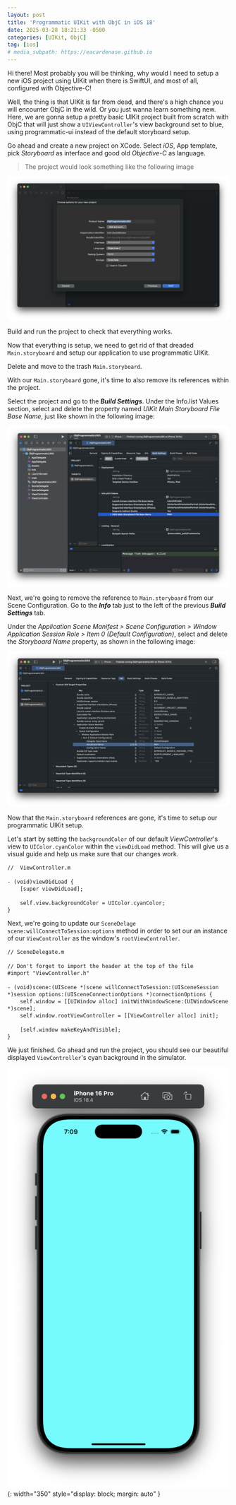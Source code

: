 ```yaml
---
layout: post
title: 'Programmatic UIKit with ObjC in iOS 18'
date: 2025-03-28 18:21:33 -0500
categories: [UIKit, ObjC]
tag: [ios]
# media_subpath: https://eacardenase.github.io
---
```


Hi there! Most probably you will be thinking, why would I need to setup a new iOS project using UIKit when there is SwiftUI, and most of all, configured with Objective-C!

Well, the thing is that UIKit is far from dead, and there's a high chance you will encounter ObjC in the wild. Or you just wanna learn something new. Here, we are gonna setup a pretty basic UIKit project built from scratch with ObjC that will just show a `UIViewController`'s view background set to blue, using programmatic-ui instead of the default storyboard setup.

Go ahead and create a new project on XCode. Select _iOS_, App template, pick _Storyboard_ as interface and good old _Objective-C_ as language.

> The project would look something like the following image

![](/assets/img/objc-setup-1.png)

Build and run the project to check that everything works.

Now that everything is setup, we need to get rid of that dreaded `Main.storyboard` and setup our application to use programmatic UIKit.

Delete and move to the trash `Main.storyboard`.

With our `Main.storyboard` gone, it's time to also remove its references within the project.

Select the project and go to the **_Build Settings_**. Under the Info.list Values section, select and delete the property named _UIKit Main Storyboard File Base Name_, just like shown in the following image:

![](/assets/img/objc-setup-2.png)

Next, we're going to remove the reference to `Main.storyboard` from our Scene Configuration. Go to the **_Info_** tab just to the left of the previous **_Build Settings_** tab.

Under the _Application Scene Manifest > Scene Configuration > Window Application Session Role > Item 0 (Default Configuration)_, select and delete the _Storyboard Name_ property, as shown in the following image:

![](/assets/img/objc-setup-3.png)

Now that the `Main.storyboard` references are gone, it's time to setup our programmatic UIKit setup.

Let's start by setting the `backgroundColor` of our default _ViewController_'s view to `UIColor.cyanColor` within the `viewDidLoad` method. This will give us a visual guide and help us make sure that our changes work.

```objc
//  ViewController.m

- (void)viewDidLoad {
    [super viewDidLoad];

    self.view.backgroundColor = UIColor.cyanColor;
}
```

Next, we're going to update our `SceneDelage` `scene:willConnectToSession:options` method in order to set our an instance of our `ViewController` as the window's `rootViewController`.

```objc
// SceneDelegate.m

// Don't forget to import the header at the top of the file
#import "ViewController.h"

- (void)scene:(UIScene *)scene willConnectToSession:(UISceneSession *)session options:(UISceneConnectionOptions *)connectionOptions {
    self.window = [[UIWindow alloc] initWithWindowScene:(UIWindowScene *)scene];
    self.window.rootViewController = [[ViewController alloc] init];

    [self.window makeKeyAndVisible];
}
```

We just finished. Go ahead and run the project, you should see our beautiful displayed `ViewController`'s cyan background in the simulator.

![](/assets/img/objc-setup-4.png){: width="350" style="display: block; margin: auto" }
